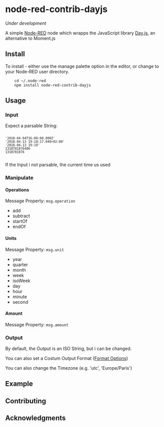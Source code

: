 # node-red-contrib-dayjs

*Under development*

A simple [Node-RED](https://nodered.org/) node which wrapps the JavaScript library [Day.js](https://day.js.org/en/), an alternative to Moment.js

## Install
To install - either use the manage palette option in the editor, or change to your Node-RED user directory.

        cd ~/.node-red
        npm install node-red-contrib-dayjs


## Usage

<h3>Input</h3>
Expect a parsable String:
<code>

    '2018-04-04T16:00:00.000Z'
    '2018-04-13 19:18:17.040+02:00'
    '2018-04-13 19:18'
    1318781876406
    1318781876
</code>
If the Input i not parsable, the current time us used
<h3>Manipulate</h3>
<h4>Operations</h4>
<p>Message Property: <code>msg.operation</code></p>
    <ul>
        <li>add</li>
        <li>subtract</li>
        <li>startOf</li>
        <li>endOf</li>
    </ul>
<h4>Units</h4>
<p>Message Property: <code>msg.unit</code></p>
    <ul>
        <li>year</li>
        <li>quarter</li>
        <li>month</li>
        <li>week</li>
        <li>isoWeek</li>
        <li>day</li>
        <li>hour</li>
        <li>minute</li>
        <li>second</li>
    </ul>
<h4>Amount</h4>
    <p>Message Property: <code>msg.amount</code></p>
<h3>Output</h3>
By default, the Output is an ISO String, but i can be changed.<br>

You can also set a Costum Output Format (<a href="https://day.js.org/docs/en/display/format">Format Options</a>)

You can also change the Timezone (e.g. 'utc', 'Europe/Paris')

## Example

## Contributing
 
## Acknowledgments